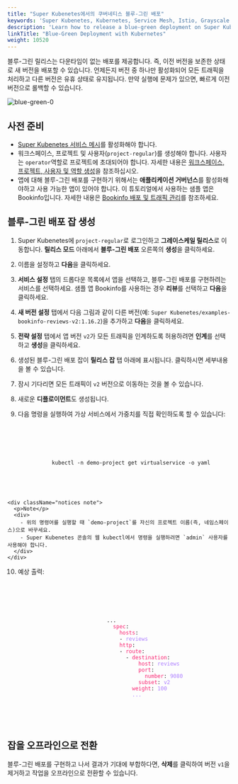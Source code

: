 ```yaml
---
title: "Super Kubenetes에서의 쿠버네티스 블루-그린 배포"
keywords: 'Super Kubenetes, Kubernetes, Service Mesh, Istio, Grayscale Release, Blue-Green deployment'
description: 'Learn how to release a blue-green deployment on Super Kubenetes.'
linkTitle: "Blue-Green Deployment with Kubernetes"
weight: 10520
---
```



블루-그린 릴리스는 다운타임이 없는 배포를 제공합니다. 즉, 이전 버전을 보존한 상태로 새 버전을 배포할 수 있습니다. 언제든지 버전 중 하나만 활성화되어 모든 트래픽을 처리하고 다른 버전은 유휴 상태로 유지됩니다. 만약 실행에 문제가 있으면, 빠르게 이전 버전으로 롤백할 수 있습니다.

![blue-green-0](/dist/assets/docs/v3.3/project-user-guide/grayscale-release/blue-green-deployment/blue-green-0.png)


## 사전 준비

- [Super Kubenetes 서비스 메시](../../../pluggable-components/service-mesh/)를 활성화해야 합니다.
- 워크스페이스, 프로젝트 및 사용자(`project-regular`)를 생성해야 합니다. 사용자는 `operator`역할로 프로젝트에 초대되어야 합니다. 자세한 내용은 [워크스페이스, 프로젝트, 사용자 및 역할 생성](../../../quick-start/create-workspace-and-project/)을 참조하십시오.
- 앱에 대해 블루-그린 배포를 구현하기 위해서는 **애플리케이션 거버넌스**를 활성화해야하고 사용 가능한 앱이 있어야 합니다. 이 튜토리얼에서 사용하는 샘플 앱은 Bookinfo입니다. 자세한 내용은 [Bookinfo 배포 및 트래픽 관리](../../../quick-start/deploy-bookinfo-to-k8s/)를 참조하세요.

## 블루-그린 배포 잡 생성

1. Super Kubenetes에 `project-regular`로 로그인하고 **그레이스케일 릴리스**로 이동합니다. **릴리스 모드** 아래에서 **블루-그린 배포** 오른쪽의 **생성**을 클릭하세요.

2. 이름을 설정하고 **다음**을 클릭하세요.

3. **서비스 설정** 탭의 드롭다운 목록에서 앱을 선택하고, 블루-그린 배포를 구현하려는 서비스를 선택하세요. 샘플 앱 Bookinfo를 사용하는 경우 **리뷰**를 선택하고 **다음**을 클릭하세요.

4. **새 버전 설정** 탭에서 다음 그림과 같이 다른 버전(예: `Super Kubenetes/examples-bookinfo-reviews-v2:1.16.2`)을 추가하고 **다음**을 클릭하세요.

5. **전략 설정** 탭에서 앱 버전 `v2`가 모든 트래픽을 인계하도록 허용하려면 **인계**를 선택하고 **생성**을 클릭하세요.

6. 생성된 블루-그린 배포 잡이 **릴리스 잡** 탭 아래에 표시됩니다. 클릭하시면 세부내용을 볼 수 있습니다.

7. 잠시 기다리면 모든 트래픽이 `v2` 버전으로 이동하는 것을 볼 수 있습니다.

8. 새로운 **디플로이먼트**도 생성됩니다.

5. 다음 명령을 실행하여 가상 서비스에서 가중치를 직접 확인하도록 할 수 있습니다:

  <article className="highlight">
    <pre>
        <div className="copy-code-button" title="Copy Code"></div>
        <div className="code-over-div">
          <code>
              kubectl -n demo-project get virtualservice -o yaml
          </code>
        </div>
    </pre>
  </article>

    <div className="notices note">
      <p>Note</p>
      <div>
        - 위의 명령어를 실행할 때 `demo-project`를 자신의 프로젝트 이름(즉, 네임스페이스)으로 바꾸세요.
        - Super Kubenetes 콘솔의 웹 kubectl에서 명령을 실행하려면 `admin` 사용자를 사용해야 합니다.
      </div>
    </div> 

10. 예상 출력:

    <article className="highlight">
      <pre>
         <div className="copy-code-button" title="Copy Code"></div>
         <div className="code-over-div">
            <code>
								...
								<span style="color:#f92672">&nbsp;&nbsp;spec</span>: 
								<span style="color:#f92672">&nbsp;&nbsp;&nbsp;&nbsp;hosts</span>: 
								&nbsp;&nbsp;&nbsp;&nbsp;- <span style="color:#ae81ff">reviews</span> 
								<span style="color:#f92672">&nbsp;&nbsp;&nbsp;&nbsp;http</span>: 
								&nbsp;&nbsp;&nbsp;&nbsp;- <span style="color:#f92672">route</span>: 
								&nbsp;&nbsp;&nbsp;&nbsp;&nbsp;&nbsp;- <span style="color:#f92672">destination</span>: 
								<span style="color:#f92672">&nbsp;&nbsp;&nbsp;&nbsp;&nbsp;&nbsp;&nbsp;&nbsp;&nbsp;&nbsp;host</span>: <span style="color:#ae81ff">reviews</span> 
								<span style="color:#f92672">&nbsp;&nbsp;&nbsp;&nbsp;&nbsp;&nbsp;&nbsp;&nbsp;&nbsp;&nbsp;port</span>: 
								<span style="color:#f92672">&nbsp;&nbsp;&nbsp;&nbsp;&nbsp;&nbsp;&nbsp;&nbsp;&nbsp;&nbsp;&nbsp;&nbsp;number</span>: <span style="color:#ae81ff">9080</span> 
								<span style="color:#f92672">&nbsp;&nbsp;&nbsp;&nbsp;&nbsp;&nbsp;&nbsp;&nbsp;&nbsp;&nbsp;subset</span>: <span style="color:#ae81ff">v2</span> 
								<span style="color:#f92672">&nbsp;&nbsp;&nbsp;&nbsp;&nbsp;&nbsp;&nbsp;&nbsp;weight</span>: <span style="color:#ae81ff">100</span> 
								<span style="color:#ae81ff">&nbsp;&nbsp;&nbsp;&nbsp;&nbsp;&nbsp;&nbsp;&nbsp;...</span>
            </code>
         </div>
      </pre>
   </article>

## 잡을 오프라인으로 전환

블루-그린 배포를 구현하고 나서 결과가 기대에 부합하다면, **삭제**를 클릭하여 버전 `v1`을 제거하고 작업을 오프라인으로 전환할 수 있습니다.



